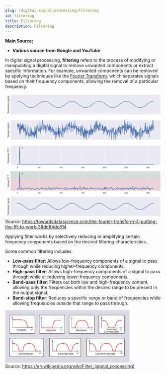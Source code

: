 ```yaml
---
slug: /digital-signal-processing/filtering
id: filtering
title: Filtering
description: Filtering
---
```


**Main Source:**

- **Various source from Google and YouTube**

In digital signal processing, **filtering** refers to the process of modifying or manipulating a digital signal to remove unwanted components or extract specific information. For example, unwanted components can be removed by applying techniques like the [Fourier Transform](/digital-signal-processing/fourier-transform), which separates signals based on their frequency components, allowing the removal of a particular frequency.

![Fourier transform filtering the highest magnitude signal to reduce noise in sound wave](./ft-filtering.png)  
Source: https://towardsdatascience.com/the-fourier-transform-4-putting-the-fft-to-work-38dd84dc814

Applying filter works by selectively reducing or amplifying certain frequency components based on the desired filtering characteristics.

Some common filtering includes:

- **Low-pass filter**: Allows low-frequency components of a signal to pass through while reducing higher-frequency components.
- **High-pass filter**: Allows high-frequency components of a signal to pass through while or reducing lower-frequency components.
- **Band-pass filter**: Filters out both low and high-frequency content, allowing only the frequencies within the desired range to be present in the output signal.
- **Band-stop filter**: Reduces a specific range or band of frequencies while allowing frequencies outside that range to pass through.

![Common filter type including low-pass, high-pass, band-stop, and band-pass](./filter-type.png)  
Source: https://en.wikipedia.org/wiki/Filter_(signal_processing)
